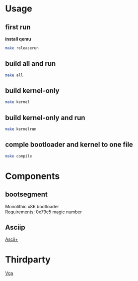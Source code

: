 # Usage
## first run
**install qemu**
```bash
make releaserun
```
## build all and run
```bash
make all
```
## build kernel-only
```bash
make kernel
```
## build kernel-only and run
```bash
make kernelrun
```
## comple bootloader and kernel to one file
```bash
make compile
```
# Components
## bootsegment
Monolithic x86 bootloader \
Requirements: 0x79c5 magic number
## Asciip
[Ascii+](ascii+.txt)
# Thirdparty
[Vga](vga.md)
